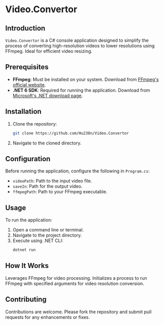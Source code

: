
# Video.Convertor

## Introduction
`Video.Convertor` is a C# console application designed to simplify the process of converting high-resolution videos to lower resolutions using FFmpeg. Ideal for efficient video resizing.

## Prerequisites
- **FFmpeg**: Must be installed on your system. Download from [FFmpeg's official website](http://www.ffmpeg.org/).
- **.NET 6 SDK**: Required for running the application. Download from [Microsoft's .NET download page](https://dotnet.microsoft.com/download/dotnet/6.0).

## Installation
1. Clone the repository:
   ```bash
   git clone https://github.com/Hu238n/Video.Convertor
   ```
2. Navigate to the cloned directory.

## Configuration
Before running the application, configure the following in `Program.cs`:
- `videoPath`: Path to the input video file.
- `saveIn`: Path for the output video.
- `ffmpegPath`: Path to your FFmpeg executable.

## Usage
To run the application:
1. Open a command line or terminal.
2. Navigate to the project directory.
3. Execute using .NET CLI:
   ```bash
   dotnet run
   ```

## How It Works
Leverages FFmpeg for video processing. Initializes a process to run FFmpeg with specified arguments for video resolution conversion.

## Contributing
Contributions are welcome. Please fork the repository and submit pull requests for any enhancements or fixes.
